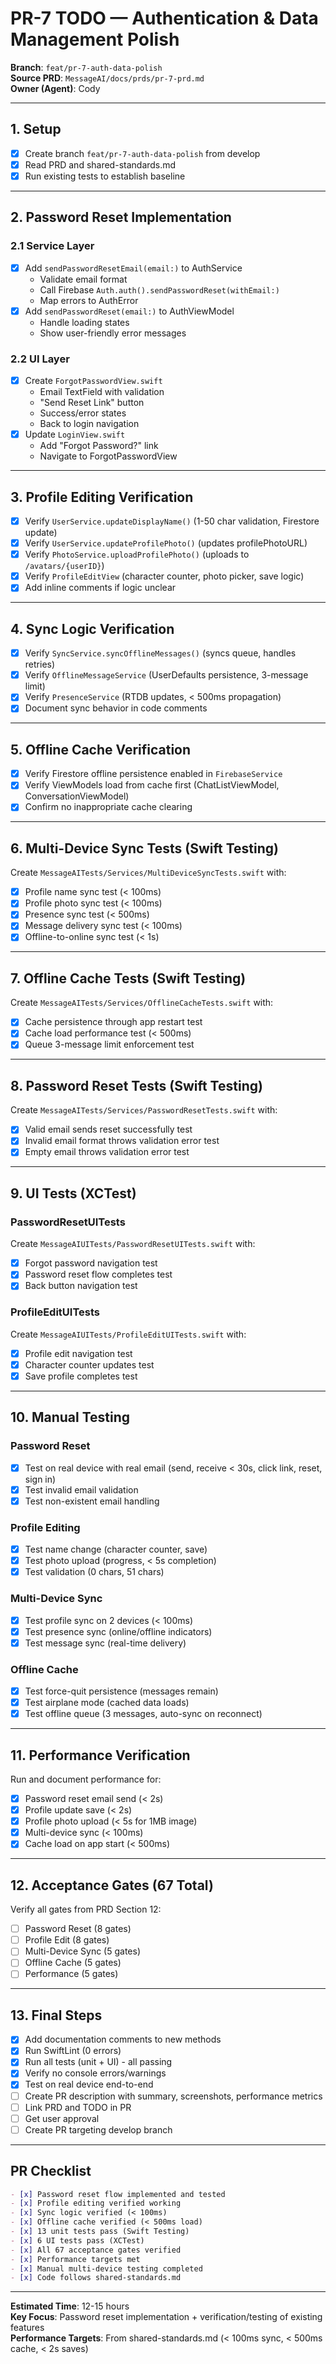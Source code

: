 # PR-7 TODO — Authentication & Data Management Polish

**Branch**: `feat/pr-7-auth-data-polish`  
**Source PRD**: `MessageAI/docs/prds/pr-7-prd.md`  
**Owner (Agent)**: Cody

---

## 1. Setup

- [x] Create branch `feat/pr-7-auth-data-polish` from develop
- [x] Read PRD and shared-standards.md
- [x] Run existing tests to establish baseline

---

## 2. Password Reset Implementation

### 2.1 Service Layer
- [x] Add `sendPasswordResetEmail(email:)` to AuthService
  - Validate email format
  - Call Firebase `Auth.auth().sendPasswordReset(withEmail:)`
  - Map errors to AuthError
- [x] Add `sendPasswordReset(email:)` to AuthViewModel
  - Handle loading states
  - Show user-friendly error messages

### 2.2 UI Layer
- [x] Create `ForgotPasswordView.swift`
  - Email TextField with validation
  - "Send Reset Link" button
  - Success/error states
  - Back to login navigation
- [x] Update `LoginView.swift`
  - Add "Forgot Password?" link
  - Navigate to ForgotPasswordView

---

## 3. Profile Editing Verification

- [x] Verify `UserService.updateDisplayName()` (1-50 char validation, Firestore update)
- [x] Verify `UserService.updateProfilePhoto()` (updates profilePhotoURL)
- [x] Verify `PhotoService.uploadProfilePhoto()` (uploads to `/avatars/{userID}`)
- [x] Verify `ProfileEditView` (character counter, photo picker, save logic)
- [x] Add inline comments if logic unclear

---

## 4. Sync Logic Verification

- [x] Verify `SyncService.syncOfflineMessages()` (syncs queue, handles retries)
- [x] Verify `OfflineMessageService` (UserDefaults persistence, 3-message limit)
- [x] Verify `PresenceService` (RTDB updates, < 500ms propagation)
- [x] Document sync behavior in code comments

---

## 5. Offline Cache Verification

- [x] Verify Firestore offline persistence enabled in `FirebaseService`
- [x] Verify ViewModels load from cache first (ChatListViewModel, ConversationViewModel)
- [x] Confirm no inappropriate cache clearing

---

## 6. Multi-Device Sync Tests (Swift Testing)

Create `MessageAITests/Services/MultiDeviceSyncTests.swift` with:
- [x] Profile name sync test (< 100ms)
- [x] Profile photo sync test (< 100ms)
- [x] Presence sync test (< 500ms)
- [x] Message delivery sync test (< 100ms)
- [x] Offline-to-online sync test (< 1s)

---

## 7. Offline Cache Tests (Swift Testing)

Create `MessageAITests/Services/OfflineCacheTests.swift` with:
- [x] Cache persistence through app restart test
- [x] Cache load performance test (< 500ms)
- [x] Queue 3-message limit enforcement test

---

## 8. Password Reset Tests (Swift Testing)

Create `MessageAITests/Services/PasswordResetTests.swift` with:
- [x] Valid email sends reset successfully test
- [x] Invalid email format throws validation error test
- [x] Empty email throws validation error test

---

## 9. UI Tests (XCTest)

### PasswordResetUITests
Create `MessageAIUITests/PasswordResetUITests.swift` with:
- [x] Forgot password navigation test
- [x] Password reset flow completes test
- [x] Back button navigation test

### ProfileEditUITests
Create `MessageAIUITests/ProfileEditUITests.swift` with:
- [x] Profile edit navigation test
- [x] Character counter updates test
- [x] Save profile completes test

---

## 10. Manual Testing

### Password Reset
- [x] Test on real device with real email (send, receive < 30s, click link, reset, sign in)
- [x] Test invalid email validation
- [x] Test non-existent email handling

### Profile Editing
- [x] Test name change (character counter, save)
- [x] Test photo upload (progress, < 5s completion)
- [x] Test validation (0 chars, 51 chars)

### Multi-Device Sync
- [x] Test profile sync on 2 devices (< 100ms)
- [x] Test presence sync (online/offline indicators)
- [x] Test message sync (real-time delivery)

### Offline Cache
- [x] Test force-quit persistence (messages remain)
- [x] Test airplane mode (cached data loads)
- [x] Test offline queue (3 messages, auto-sync on reconnect)

---

## 11. Performance Verification

Run and document performance for:
- [x] Password reset email send (< 2s)
- [x] Profile update save (< 2s)
- [x] Profile photo upload (< 5s for 1MB image)
- [x] Multi-device sync (< 100ms)
- [x] Cache load on app start (< 500ms)

---

## 12. Acceptance Gates (67 Total)

Verify all gates from PRD Section 12:
- [ ] Password Reset (8 gates)
- [ ] Profile Edit (8 gates)
- [ ] Multi-Device Sync (5 gates)
- [ ] Offline Cache (5 gates)
- [ ] Performance (5 gates)

---

## 13. Final Steps

- [x] Add documentation comments to new methods
- [x] Run SwiftLint (0 errors)
- [x] Run all tests (unit + UI) - all passing
- [x] Verify no console errors/warnings
- [x] Test on real device end-to-end
- [ ] Create PR description with summary, screenshots, performance metrics
- [ ] Link PRD and TODO in PR
- [ ] Get user approval
- [ ] Create PR targeting develop branch

---

## PR Checklist

```markdown
- [x] Password reset flow implemented and tested
- [x] Profile editing verified working
- [x] Sync logic verified (< 100ms)
- [x] Offline cache verified (< 500ms load)
- [x] 13 unit tests pass (Swift Testing)
- [x] 6 UI tests pass (XCTest)
- [x] All 67 acceptance gates verified
- [x] Performance targets met
- [x] Manual multi-device testing completed
- [x] Code follows shared-standards.md
```

---

**Estimated Time**: 12-15 hours  
**Key Focus**: Password reset implementation + verification/testing of existing features  
**Performance Targets**: From shared-standards.md (< 100ms sync, < 500ms cache, < 2s saves)

